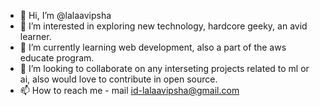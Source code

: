 - 👋 Hi, I’m @lalaavipsha
- 👀 I’m interested in exploring new technology, hardcore geeky, an avid learner.
- 🌱 I’m currently learning web development, also a part of the aws educate program.
- 💞️ I’m looking to collaborate on any interseting projects related to ml or ai, also would love to contribute in open source.
- 📫 How to reach me - mail id-lalaavipsha@gmail.com

<!---
lalaavipsha/lalaavipsha is a ✨ special ✨ repository because its `README.md` (this file) appears on your GitHub profile.
You can click the Preview link to take a look at your changes.
--->
